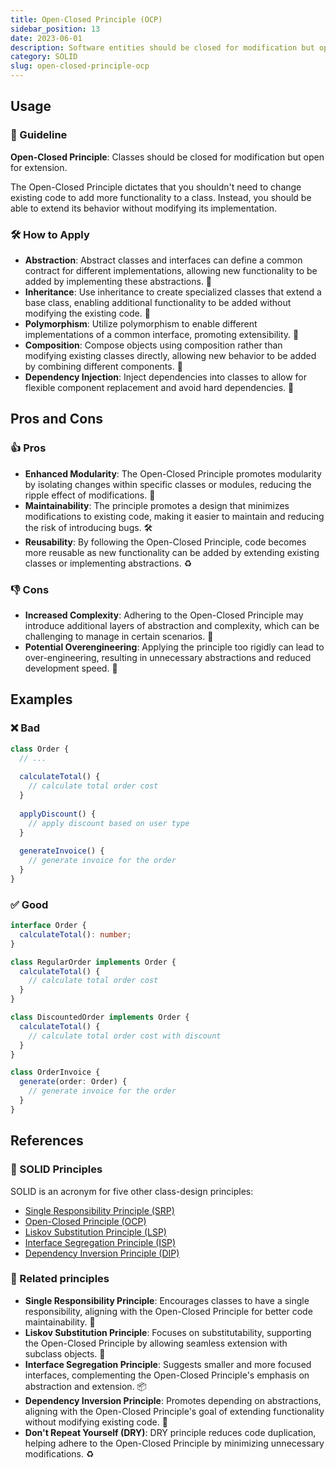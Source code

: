 ```yaml
---
title: Open-Closed Principle (OCP)
sidebar_position: 13
date: 2023-06-01
description: Software entities should be closed for modification but open for extension. In other words, you shouldn’t need to change existing code to add more functionality to a class. This is one of the SOLID principles.
category: SOLID
slug: open-closed-principle-ocp
---
```

## Usage

### 📝 Guideline

**Open-Closed Principle**: Classes should be closed for modification but open for extension.

The Open-Closed Principle dictates that you shouldn't need to change existing code to add more functionality to a class. Instead, you should be able to extend its behavior without modifying its implementation.

### 🛠️ How to Apply

- **Abstraction**: Abstract classes and interfaces can define a common contract for different implementations, allowing new functionality to be added by implementing these abstractions. 🔑
- **Inheritance**: Use inheritance to create specialized classes that extend a base class, enabling additional functionality to be added without modifying the existing code. 🧬
- **Polymorphism**: Utilize polymorphism to enable different implementations of a common interface, promoting extensibility. 🔀
- **Composition**: Compose objects using composition rather than modifying existing classes directly, allowing new behavior to be added by combining different components. 🔧
- **Dependency Injection**: Inject dependencies into classes to allow for flexible component replacement and avoid hard dependencies. 💉

## Pros and Cons

### 👍 Pros

- **Enhanced Modularity**: The Open-Closed Principle promotes modularity by isolating changes within specific classes or modules, reducing the ripple effect of modifications. 🧩
- **Maintainability**: The principle promotes a design that minimizes modifications to existing code, making it easier to maintain and reducing the risk of introducing bugs. 🛠️
- **Reusability**: By following the Open-Closed Principle, code becomes more reusable as new functionality can be added by extending existing classes or implementing abstractions. ♻️

### 👎 Cons

- **Increased Complexity**: Adhering to the Open-Closed Principle may introduce additional layers of abstraction and complexity, which can be challenging to manage in certain scenarios. 🤔
- **Potential Overengineering**: Applying the principle too rigidly can lead to over-engineering, resulting in unnecessary abstractions and reduced development speed. 🚧

## Examples

### ❌ Bad

```typescript
class Order {
  // ...
  
  calculateTotal() {
    // calculate total order cost
  }
  
  applyDiscount() {
    // apply discount based on user type
  }
  
  generateInvoice() {
    // generate invoice for the order
  }
}
```

### ✅ Good

```typescript
interface Order {
  calculateTotal(): number;
}

class RegularOrder implements Order {
  calculateTotal() {
    // calculate total order cost
  }
}

class DiscountedOrder implements Order {
  calculateTotal() {
    // calculate total order cost with discount
  }
}

class OrderInvoice {
  generate(order: Order) {
    // generate invoice for the order
  }
}
```

## References

### 🧱 SOLID Principles

SOLID is an acronym for five other class-design principles:

- [Single Responsibility Principle (SRP)](single-responsibility-principle-srp)
- [Open-Closed Principle (OCP)](open-closed-principle-ocp)
- [Liskov Substitution Principle (LSP)](liskov-substitution-principle-lsp)
- [Interface Segregation Principle (ISP)](interface-segregation-principle-isp)
- [Dependency Inversion Principle (DIP)](dependency-inversion-principle-dip)

### 🔀 Related principles

- **Single Responsibility Principle**: Encourages classes to have a single responsibility, aligning with the Open-Closed Principle for better code maintainability. 🎯
- **Liskov Substitution Principle**: Focuses on substitutability, supporting the Open-Closed Principle by allowing seamless extension with subclass objects. 🔄
- **Interface Segregation Principle**: Suggests smaller and more focused interfaces, complementing the Open-Closed Principle's emphasis on abstraction and extension. 📦
- **Dependency Inversion Principle**: Promotes depending on abstractions, aligning with the Open-Closed Principle's goal of extending functionality without modifying existing code. 🔧
- **Don't Repeat Yourself (DRY)**: DRY principle reduces code duplication, helping adhere to the Open-Closed Principle by minimizing unnecessary modifications. ♻️
